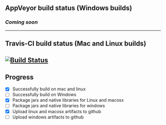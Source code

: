 ## AppVeyor build status (Windows builds)
### _Coming soon_
---
## Travis-CI build status (Mac and Linux builds)
[![Build Status](https://travis-ci.org/smac89/java-cef-build.svg?branch=master)](https://travis-ci.org/smac89/java-cef-build)
---
## Progress

- [x] Successfully build on mac and linux
- [ ] Successfully build on Windows
- [x] Package jars and native libraries for Linux and macosx
- [ ] Package jars and native libraries for windows
- [x] Upload linux and macosx artifacts to github
- [ ] Upload windows artifacts to github
